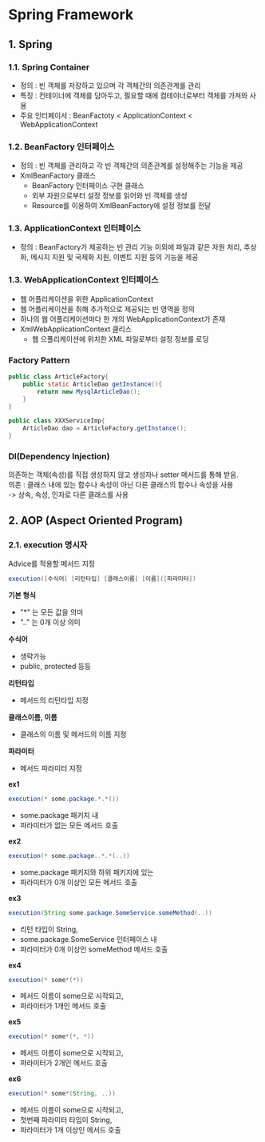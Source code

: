 ﻿# Spring Framework

## 1. Spring  

### 1.1. Spring Container  
- 정의 : 빈 객체를 저장하고 있으며 각 객체간의 의존관계를 관리  
- 특징 : 컨테이너에 객체를 담아두고, 필요할 때에 컴테이너로부터 객체를 가져와 사용  
- 주요 인터페이서 : BeanFactoty < ApplicationContext < WebApplicationContext  

### 1.2. BeanFactory 인터페이스  
- 정의 : 빈 객체를 관리하고 각 빈 객체간의 의존관계를 설정해주는 기능을 제공  
- XmlBeanFactory 클래스  
	- BeanFactory 인터페이스 구현 클래스  
	- 외부 자원으로부터 설정 정보를 읽어와 빈 객체를 생성  
	- Resource를 이용하여 XmlBeanFactory에 설정 정보를 전달  

### 1.3. ApplicationContext 인터페이스  
- 정의 : BeanFactory가 제공하는 빈 관리 기능 이외에 파일과 같은 자원 처리, 추상화, 메시지 지원 및 국제화 지원, 이벤트 지원 등의 기능을 제공  

### 1.3. WebApplicationContext 인터페이스  
- 웹 어플리케이션을 위한 ApplicationContext  
- 웹 어플리케이션을 취해 추가적으로 제공되는 빈 영역을 정의  
- 하나의 웹 어플리케이션마다 한 개의 WebApplicationContext가 존재  
- XmlWebApplicationContext 클리스  
	- 웹 으폴리케이션에 위치한 XML 파일로부터 설정 정보를 로딩  

### Factory Pattern  

```java
public class ArticleFactory{
	public static ArticleDao getInstance(){
		return new MysqlArticleDao();
	}
}

public class XXXServiceImp{
	ArticleDao dao = ArticleFactory.getInstance();
}
```

### DI(Dependency Injection)  
의존하는 객체(속성)를 직접 생성하지 않고 생성자나 setter 메서드를 통해 받음.  
의존 : 클래스 내에 있는 함수나 속성이 아닌 다른 클래스의 함수나 속성을 사용  
-> 상속, 속성, 인자로 다른 클래스를 사용  


## 2. AOP (Aspect Oriented Program)  

### 2.1. execution 명시자    
Advice를 적용할 메서드 지정

```java  
execution([수식어] [리턴타입] [클래스이름] [이름]([파라미터])
```

**기본 형식**  
- "*" 는 모든 값을 의미  
- ".." 는 0개 이상 의미  

**수식어**  
- 생략가능  
- public, protected 등등  

**리턴타입**  
- 메서드의 리턴타입 지정  

**클래스이름, 이름**  
- 클래스의 이름 및 메서드의 이름 지정  

**파라미터**
- 메서드 파라미터 지정  



**ex1**  

```java
execution(* some.package.*.*())
```

- some.package 패키지 내  
- 파라미터가 없는 모든 메서드 호출  


**ex2**

```java
execution(* some.package..*.*(..))
```

- some.package 패키지와 하위 패키지에 있는  
- 파라미터가 0개 이상인 모든 메서드 호출  


**ex3**

```java
execution(String some.package.SomeService.someMethod(..))
```

- 리턴 타입이 String,  
- some.package.SomeService 인터페이스 내  
- 파라미터가 0개 이상인 someMethod 메서드 호출  


**ex4**

```java
execution(* some*(*))
```

- 메서드 이름이 some으로 시작되고,  
- 파라미터가 1개인 메서드 호출  


**ex5**

```java
execution(* some*(*, *))
```

- 메서드 이름이 some으로 시작되고,  
- 파라미터가 2개인 메서드 호출  


**ex6**

```java
execution(* some*(String, ..))
```

- 메서드 이름이 some으로 시작되고,  
- 첫번째 파라미터 타입이 String,  
- 파라미터가 1개 이상인 메서드 호출  
